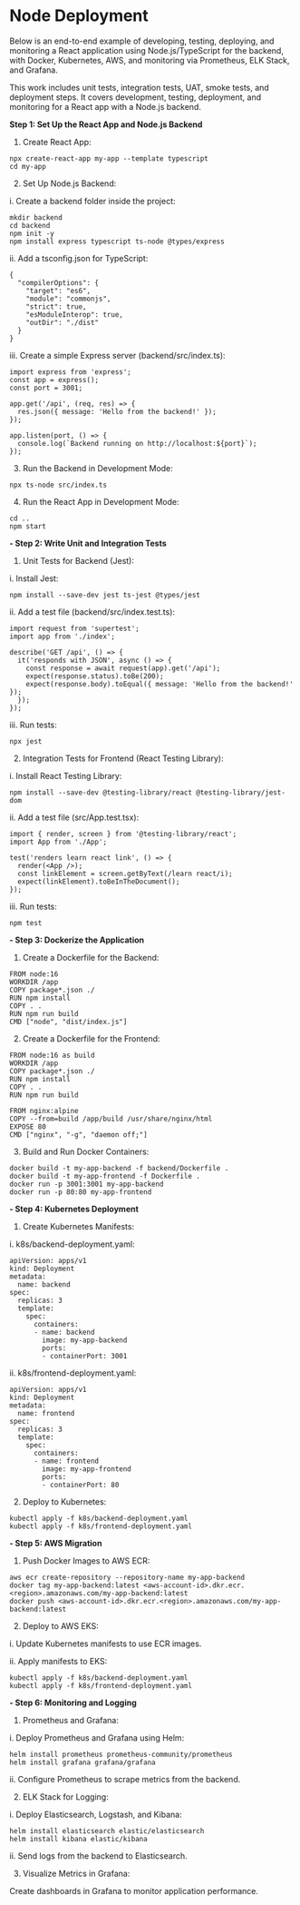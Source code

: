 # Node Deployment

Below is an end-to-end example of developing, testing, deploying, and monitoring a React application using Node.js/TypeScript for the backend, with Docker, Kubernetes, AWS, and monitoring via Prometheus, ELK Stack, and Grafana. 

This work includes unit tests, integration tests, UAT, smoke tests, and deployment steps. It covers development, testing, deployment, and monitoring for a React app with a Node.js backend. 

**Step 1: Set Up the React App and Node.js Backend**

1. Create React App:

```
npx create-react-app my-app --template typescript
cd my-app
```

2. Set Up Node.js Backend:

i. Create a backend folder inside the project:

```
mkdir backend
cd backend
npm init -y
npm install express typescript ts-node @types/express
```

ii. Add a tsconfig.json for TypeScript:

```
{
  "compilerOptions": {
    "target": "es6",
    "module": "commonjs",
    "strict": true,
    "esModuleInterop": true,
    "outDir": "./dist"
  }
}
```

iii. Create a simple Express server (backend/src/index.ts): 

```
import express from 'express';
const app = express();
const port = 3001;

app.get('/api', (req, res) => {
  res.json({ message: 'Hello from the backend!' });
});

app.listen(port, () => {
  console.log(`Backend running on http://localhost:${port}`);
});

```

3. Run the Backend in Development Mode:

```
npx ts-node src/index.ts
```

4. Run the React App in Development Mode:

```
cd ..
npm start
```

**- Step 2: Write Unit and Integration Tests**

1. Unit Tests for Backend (Jest):

i. Install Jest:

```
npm install --save-dev jest ts-jest @types/jest
```

ii. Add a test file (backend/src/index.test.ts):

```
import request from 'supertest';
import app from './index';

describe('GET /api', () => {
  it('responds with JSON', async () => {
    const response = await request(app).get('/api');
    expect(response.status).toBe(200);
    expect(response.body).toEqual({ message: 'Hello from the backend!' });
  });
});
```

iii. Run tests:

```
npx jest
```


2. Integration Tests for Frontend (React Testing Library):

i. Install React Testing Library:

```
npm install --save-dev @testing-library/react @testing-library/jest-dom
```

ii. Add a test file (src/App.test.tsx):

```
import { render, screen } from '@testing-library/react';
import App from './App';

test('renders learn react link', () => {
  render(<App />);
  const linkElement = screen.getByText(/learn react/i);
  expect(linkElement).toBeInTheDocument();
});

```

iii. Run tests:

```
npm test
```


**- Step 3: Dockerize the Application**

1. Create a Dockerfile for the Backend:

```
FROM node:16
WORKDIR /app
COPY package*.json ./
RUN npm install
COPY . .
RUN npm run build
CMD ["node", "dist/index.js"]
```

2. Create a Dockerfile for the Frontend:

```
FROM node:16 as build
WORKDIR /app
COPY package*.json ./
RUN npm install
COPY . .
RUN npm run build

FROM nginx:alpine
COPY --from=build /app/build /usr/share/nginx/html
EXPOSE 80
CMD ["nginx", "-g", "daemon off;"]
```

3. Build and Run Docker Containers:

```
docker build -t my-app-backend -f backend/Dockerfile .
docker build -t my-app-frontend -f Dockerfile .
docker run -p 3001:3001 my-app-backend
docker run -p 80:80 my-app-frontend
```

**- Step 4: Kubernetes Deployment**

1. Create Kubernetes Manifests:

i. k8s/backend-deployment.yaml:

```
apiVersion: apps/v1
kind: Deployment
metadata:
  name: backend
spec:
  replicas: 3
  template:
    spec:
      containers:
      - name: backend
        image: my-app-backend
        ports:
        - containerPort: 3001
```

ii. k8s/frontend-deployment.yaml: 

```
apiVersion: apps/v1
kind: Deployment
metadata:
  name: frontend
spec:
  replicas: 3
  template:
    spec:
      containers:
      - name: frontend
        image: my-app-frontend
        ports:
        - containerPort: 80
```

2. Deploy to Kubernetes:

```
kubectl apply -f k8s/backend-deployment.yaml
kubectl apply -f k8s/frontend-deployment.yaml

```

**- Step 5: AWS Migration**

1. Push Docker Images to AWS ECR:

```
aws ecr create-repository --repository-name my-app-backend
docker tag my-app-backend:latest <aws-account-id>.dkr.ecr.<region>.amazonaws.com/my-app-backend:latest
docker push <aws-account-id>.dkr.ecr.<region>.amazonaws.com/my-app-backend:latest

```

2. Deploy to AWS EKS:

i. Update Kubernetes manifests to use ECR images.

ii. Apply manifests to EKS: 

```
kubectl apply -f k8s/backend-deployment.yaml
kubectl apply -f k8s/frontend-deployment.yaml
```

**- Step 6: Monitoring and Logging**

1. Prometheus and Grafana:

i. Deploy Prometheus and Grafana using Helm:

```
helm install prometheus prometheus-community/prometheus
helm install grafana grafana/grafana

```

ii. Configure Prometheus to scrape metrics from the backend.

2. ELK Stack for Logging:

i. Deploy Elasticsearch, Logstash, and Kibana:

```
helm install elasticsearch elastic/elasticsearch
helm install kibana elastic/kibana
```

ii. Send logs from the backend to Elasticsearch.

3. Visualize Metrics in Grafana:

Create dashboards in Grafana to monitor application performance.
